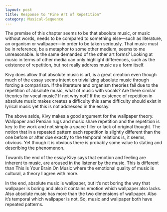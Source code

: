 ```yaml
---
layout: post
title: Response to "Fine Art of Repetition"
category: Musical-Sequence
---
```


The premise of this chapter seems to be that absolute music, or music without words, needs to be compared to something else—such as literature, an organism or wallpaper—in order to be taken seriously. That music must be in reference, be a metaphor to some other medium, seems to me unreasonable. Is the same demanded of the other art forms? Looking at music in terms of other media can only highlight differences, such as the existence of repetition, but not really address music as a form itself.

Kivy does allow that absolute music is art, is a great creation even though much of the essay seems intent on trivializing absolute music through forcing a comparison. If the literature and organism theories fail due to the repetition of absolute music, what of music with vocals? Are there similar theories for vocal music? If not why not? If the existence of repetition in absolute music makes creates a difficulty this same difficulty should exist in lyrical music yet this is not addressed in the essay.

The above aside, Kivy makes a good argument for the wallpaper theory. Wallpaper and Persian rugs and music share repetition and the repetition is key to the work and not simply a space filler or lack of original thought. The notion that in a repeated pattern each repetition is slightly different than the one before or after due exactly to the temporal relations is, it seems, obvious. Yet though it is obvious there is probably some value to stating and describing the phenomenon.

Towards the end of the essay Kivy says that emotion and feeling are inherent to music, are aroused in the listener by the music. This is different than This Is Your Brain On Music where the emotional quality of music is cultural, a theory I agree with more.

In the end, absolute music is wallpaper, but it’s not boring the way that wallpaper is boring and also it contains emotion which wallpaper also lacks. Also absolute music has more than the two dimensions of wallpaper. Also it’s temporal which wallpaper is not. So, music and wallpaper both have repeated patterns.
